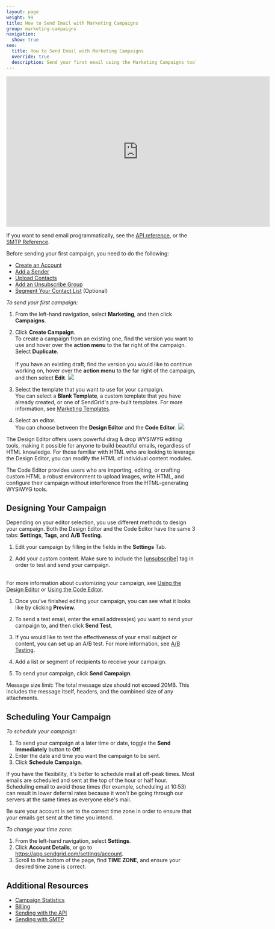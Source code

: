 ```yaml
---
layout: page
weight: 99
title: How to Send Email with Marketing Campaigns
group: marketing-campaigns
navigation:
  show: true
seo:
  title: How to Send Email with Marketing Campaigns
  override: true
  description: Send your first email using the Marketing Campaigns tool.
---
```

<iframe src="https://player.vimeo.com/video/221496578" width="700" height="400" frameborder="0" webkitallowfullscreen mozallowfullscreen allowfullscreen></iframe>

If you want to send email programmatically, see the [API reference]({{root_url}}/api-reference/), or the [SMTP Reference]({{root_url}}/for-developers/sending-email/getting-started-smtp/).

Before sending your first campaign, you need to do the following:

- [Create an Account](https://sendgrid.com/pricing/?mc=SendGrid%20Documentation)
- [Add a Sender]({{root_url}}/ui/sending-email/senders/)
- [Upload Contacts]({{root_url}}/ui/managing-contacts/adding-contacts/)
- [Add an Unsubscribe Group]({{root_url}}/ui/sending-email/create-and-manage-unsubscribe-groups/)
- [Segment Your Contact List]({{root_url}}/ui/managing-contacts/segmenting-your-contacts/) (Optional)

*To send your first campaign:*

1. From the left-hand navigation, select **Marketing**, and then click **Campaigns**.

1. Click **Create Campaign**.
<br> To create a campaign from an existing one, find the version you want to use and hover over the **action menu** to the far right of the campaign. Select **Duplicate**.<br>
<br> If you have an existing draft, find the version you would like to continue working on, hover over the **action menu** to the far right of the campaign, and then select **Edit**.
![]({{root_url}}/images/campaigns_dashboard_categories_search.png)

1. Select the template that you want to use for your campaign.
<br> You can select a **Blank Template**, a custom template that you have already created, or one of SendGrid's pre-built templates. For more information, see [Marketing Templates]({{root_url}}/ui/sending-email/working-with-marketing-templates/).

1. Select an editor.
<br> You can choose between the **Design Editor** and the **Code Editor**.
![]({{root_url}}/images/choose_editor.png)

The Design Editor offers users powerful drag & drop WYSIWYG editing tools, making it possible for anyone to build beautiful emails, regardless of HTML knowledge. For those familiar with HTML who are looking to leverage the Design Editor, you can modify the HTML of individual content modules.

The Code Editor provides users who are importing, editing, or crafting custom HTML a robust environment to upload images, write HTML, and configure their campaign without interference from the HTML-generating WYSIWYG tools.

 ## 	Designing Your Campaign

Depending on your editor selection, you use different methods to design your campaign. Both the Design Editor and the Code Editor have the same 3 tabs: **Settings**, **Tags**, and **A/B Testing**.

1. Edit your campaign by filling in the fields in the **Settings** Tab.

1. Add your custom content. Make sure to include the [[unsubscribe]]({{root_url}}/ui/sending-email/create-and-manage-unsubscribe-groups/) tag in order to test and send your campaign.

<br> For more information about customizing your campaign, see [Using the Design Editor]({{root_url}}/ui/sending-email/editor/#the-design-editor) or [Using the Code Editor]({{root_url}}/ui/sending-email/editor/#the-code-editor).

1. Once you’ve finished editing your campaign, you can see what it looks like by clicking **Preview**.

1. To send a test email, enter the email address(es) you want to send your campaign to, and then click **Send Test**.

1. If you would like to test the effectiveness of your email subject or content, you can set up an A/B test. For more information, see [A/B Testing]({{root_url}}/ui/sending-email/a-b-testing/).

1. Add a list or segment of recipients to receive your campaign.

1. To send your campaign, click **Send Campaign**.

<call-out>

Message size limit:  The total message size should not exceed 20MB. This includes the message itself, headers, and the combined size of any attachments.

</call-out>

 ##	Scheduling Your Campaign

*To schedule your campaign:*

1. To send your campaign at a later time or date, toggle the **Send Immediately** button to **Off**.
1. Enter the date and time you want the campaign to be sent.
1. Click **Schedule Campaign**.

<call-out>

If you have the flexibility, it's better to schedule mail at off-peak times. Most emails are scheduled and sent at the top of the hour or half hour. Scheduling email to avoid those times (for example, scheduling at 10:53) can result in lower deferral rates because it won't be going through our servers at the same times as everyone else's mail.

</call-out>

<call-out type="warning">

Be sure your account is set to the correct time zone in order to ensure that your emails get sent at the time you intend.

</call-out>

*To change your time zone:*

1. From the left-hand navigation, select **Settings**.
1. Click **Account Details**, or go to https://app.sendgrid.com/settings/account.
1. Scroll to the bottom of the page, find **TIME ZONE**, and ensure your desired time zone is correct.

 ##	Additional Resources

- [Campaign Statistics]({{root_url}}/ui/analytics-and-reporting/marketing-campaigns-stats/)
- [Billing]({{root_url}}/ui/account-and-settings/billing/)
- [Sending with the API]({{root_url}}/for-developers/sending-email/api-getting-started/)
- [Sending with SMTP]({{root_url}}/for-developers/sending-email/getting-started-smtp/)
